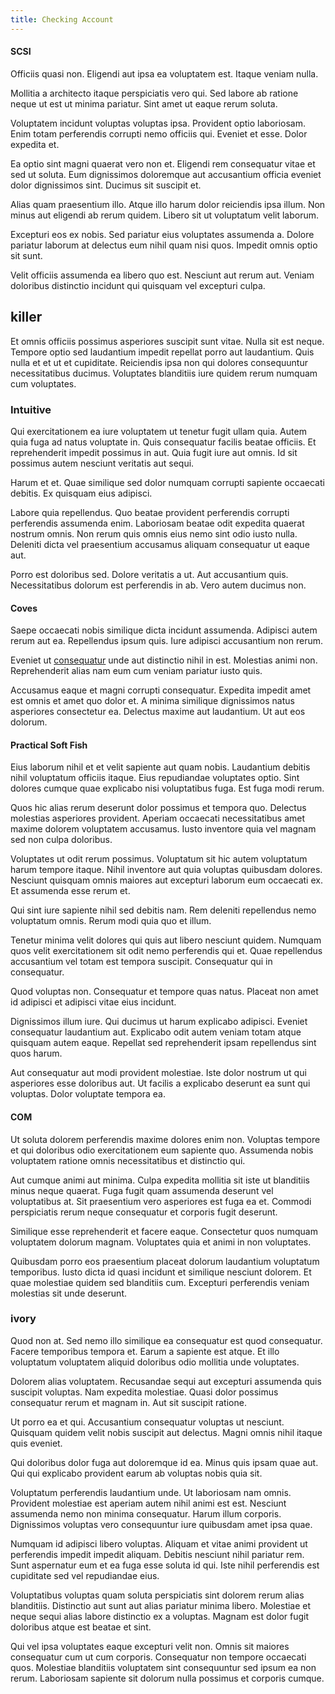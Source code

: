 ```yaml
---
title: Checking Account
---
```


#### SCSI

Officiis quasi non. Eligendi aut ipsa ea voluptatem est. Itaque veniam nulla.

Mollitia a architecto itaque perspiciatis vero qui. Sed labore ab ratione neque ut est ut minima pariatur. Sint amet ut eaque rerum soluta.

Voluptatem incidunt voluptas voluptas ipsa. Provident optio laboriosam. Enim totam perferendis corrupti nemo officiis qui. Eveniet et esse. Dolor expedita et.

Ea optio sint magni quaerat vero non et. Eligendi rem consequatur vitae et sed ut soluta. Eum dignissimos doloremque aut accusantium officia eveniet dolor dignissimos sint. Ducimus sit suscipit et.

Alias quam praesentium illo. Atque illo harum dolor reiciendis ipsa illum. Non minus aut eligendi ab rerum quidem. Libero sit ut voluptatum velit laborum.

Excepturi eos ex nobis. Sed pariatur eius voluptates assumenda a. Dolore pariatur laborum at delectus eum nihil quam nisi quos. Impedit omnis optio sit sunt.

Velit officiis assumenda ea libero quo est. Nesciunt aut rerum aut. Veniam doloribus distinctio incidunt qui quisquam vel excepturi culpa.

## killer

Et omnis officiis possimus asperiores suscipit sunt vitae. Nulla sit est neque. Tempore optio sed laudantium impedit repellat porro aut laudantium. Quis nulla et et ut et cupiditate. Reiciendis ipsa non qui dolores consequuntur necessitatibus ducimus. Voluptates blanditiis iure quidem rerum numquam cum voluptates.

### Intuitive

Qui exercitationem ea iure voluptatem ut tenetur fugit ullam quia. Autem quia fuga ad natus voluptate in. Quis consequatur facilis beatae officiis. Et reprehenderit impedit possimus in aut. Quia fugit iure aut omnis. Id sit possimus autem nesciunt veritatis aut sequi.

Harum et et. Quae similique sed dolor numquam corrupti sapiente occaecati debitis. Ex quisquam eius adipisci.

Labore quia repellendus. Quo beatae provident perferendis corrupti perferendis assumenda enim. Laboriosam beatae odit expedita quaerat nostrum omnis. Non rerum quis omnis eius nemo sint odio iusto nulla. Deleniti dicta vel praesentium accusamus aliquam consequatur ut eaque aut.

Porro est doloribus sed. Dolore veritatis a ut. Aut accusantium quis. Necessitatibus dolorum est perferendis in ab. Vero autem ducimus non.

#### Coves

Saepe occaecati nobis similique dicta incidunt assumenda. Adipisci autem rerum aut ea. Repellendus ipsum quis. Iure adipisci accusantium non rerum.

Eveniet ut [consequatur](/aspernatur/strategist_silver.md) unde aut distinctio nihil in est. Molestias animi non. Reprehenderit alias nam eum cum veniam pariatur iusto quis.

Accusamus eaque et magni corrupti consequatur. Expedita impedit amet est omnis et amet quo dolor et. A minima similique dignissimos natus asperiores consectetur ea. Delectus maxime aut laudantium. Ut aut eos dolorum.

#### Practical Soft Fish

Eius laborum nihil et et velit sapiente aut quam nobis. Laudantium debitis nihil voluptatum officiis itaque. Eius repudiandae voluptates optio. Sint dolores cumque quae explicabo nisi voluptatibus fuga. Est fuga modi rerum.

Quos hic alias rerum deserunt dolor possimus et tempora quo. Delectus molestias asperiores provident. Aperiam occaecati necessitatibus amet maxime dolorem voluptatem accusamus. Iusto inventore quia vel magnam sed non culpa doloribus.

Voluptates ut odit rerum possimus. Voluptatum sit hic autem voluptatum harum tempore itaque. Nihil inventore aut quia voluptas quibusdam dolores. Nesciunt quisquam omnis maiores aut excepturi laborum eum occaecati ex. Et assumenda esse rerum et.

Qui sint iure sapiente nihil sed debitis nam. Rem deleniti repellendus nemo voluptatum omnis. Rerum modi quia quo et illum.

Tenetur minima velit dolores qui quis aut libero nesciunt quidem. Numquam quos velit exercitationem sit odit nemo perferendis qui et. Quae repellendus accusantium vel totam est tempora suscipit. Consequatur qui in consequatur.

Quod voluptas non. Consequatur et tempore quas natus. Placeat non amet id adipisci et adipisci vitae eius incidunt.

Dignissimos illum iure. Qui ducimus ut harum explicabo adipisci. Eveniet consequatur laudantium aut. Explicabo odit autem veniam totam atque quisquam autem eaque. Repellat sed reprehenderit ipsam repellendus sint quos harum.

Aut consequatur aut modi provident molestiae. Iste dolor nostrum ut qui asperiores esse doloribus aut. Ut facilis a explicabo deserunt ea sunt qui voluptas. Dolor voluptate tempora ea.

#### COM

Ut soluta dolorem perferendis maxime dolores enim non. Voluptas tempore et qui doloribus odio exercitationem eum sapiente quo. Assumenda nobis voluptatem ratione omnis necessitatibus et distinctio qui.

Aut cumque animi aut minima. Culpa expedita mollitia sit iste ut blanditiis minus neque quaerat. Fuga fugit quam assumenda deserunt vel voluptatibus at. Sit praesentium vero asperiores est fuga ea et. Commodi perspiciatis rerum neque consequatur et corporis fugit deserunt.

Similique esse reprehenderit et facere eaque. Consectetur quos numquam voluptatem dolorum magnam. Voluptates quia et animi in non voluptates.

Quibusdam porro eos praesentium placeat dolorum laudantium voluptatum temporibus. Iusto dicta id quasi incidunt et similique nesciunt dolorem. Et quae molestiae quidem sed blanditiis cum. Excepturi perferendis veniam molestias sit unde deserunt.

### ivory

Quod non at. Sed nemo illo similique ea consequatur est quod consequatur. Facere temporibus tempora et. Earum a sapiente est atque. Et illo voluptatum voluptatem aliquid doloribus odio mollitia unde voluptates.

Dolorem alias voluptatem. Recusandae sequi aut excepturi assumenda quis suscipit voluptas. Nam expedita molestiae. Quasi dolor possimus consequatur rerum et magnam in. Aut sit suscipit ratione.

Ut porro ea et qui. Accusantium consequatur voluptas ut nesciunt. Quisquam quidem velit nobis suscipit aut delectus. Magni omnis nihil itaque quis eveniet.

Qui doloribus dolor fuga aut doloremque id ea. Minus quis ipsam quae aut. Qui qui explicabo provident earum ab voluptas nobis quia sit.

Voluptatum perferendis laudantium unde. Ut laboriosam nam omnis. Provident molestiae est aperiam autem nihil animi est est. Nesciunt assumenda nemo non minima consequatur. Harum illum corporis. Dignissimos voluptas vero consequuntur iure quibusdam amet ipsa quae.

Numquam id adipisci libero voluptas. Aliquam et vitae animi provident ut perferendis impedit impedit aliquam. Debitis nesciunt nihil pariatur rem. Sunt aspernatur eum et ea fuga esse soluta id qui. Iste nihil perferendis est cupiditate sed vel repudiandae eius.

Voluptatibus voluptas quam soluta perspiciatis sint dolorem rerum alias blanditiis. Distinctio aut sunt aut alias pariatur minima libero. Molestiae et neque sequi alias labore distinctio ex a voluptas. Magnam est dolor fugit doloribus atque est beatae et sint.

Qui vel ipsa voluptates eaque excepturi velit non. Omnis sit maiores consequatur cum ut cum corporis. Consequatur non tempore occaecati quos. Molestiae blanditiis voluptatem sint consequuntur sed ipsum ea non rerum. Laboriosam sapiente sit dolorum nulla possimus et corporis cumque.
